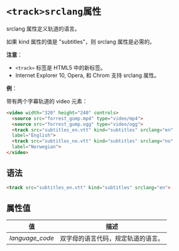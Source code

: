# `<track>srclang属性`

srclang 属性定义轨道的语言。

如果 kind 属性的值是 "subtitles"，则 srclang 属性是必需的。

**注意**：

- `<track>` 标签是 HTML5 中的新标签。
- Internet Explorer 10, Opera, 和 Chrom 支持 srclang 属性。

**例**：

带有两个字幕轨道的 video 元素：

```html
<video width="320" height="240" controls>
  <source src="forrest_gump.mp4" type="video/mp4">
  <source src="forrest_gump.ogg" type="video/ogg">
  <track src="subtitles_en.vtt" kind="subtitles" srclang="en"
  label="English">
  <track src="subtitles_no.vtt" kind="subtitles" srclang="no"
  label="Norwegian">
</video>
```

## 语法

```html
<track src="subtitles_en.vtt" kind="subtitles" srclang="en">
```

## 属性值

|       值        |                描述                |
| :-------------: | :--------------------------------: |
| *language_code* | 双字母的语言代码，规定轨道的语言。 |